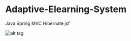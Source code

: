 # Adaptive-Elearning-System
Java Spring MVC Hibernate jsf

![alt tag](http://s33.postimg.org/se2hwhxpr/Screen_Shot_2016_05_30_at_12_39_46_PM.png)
